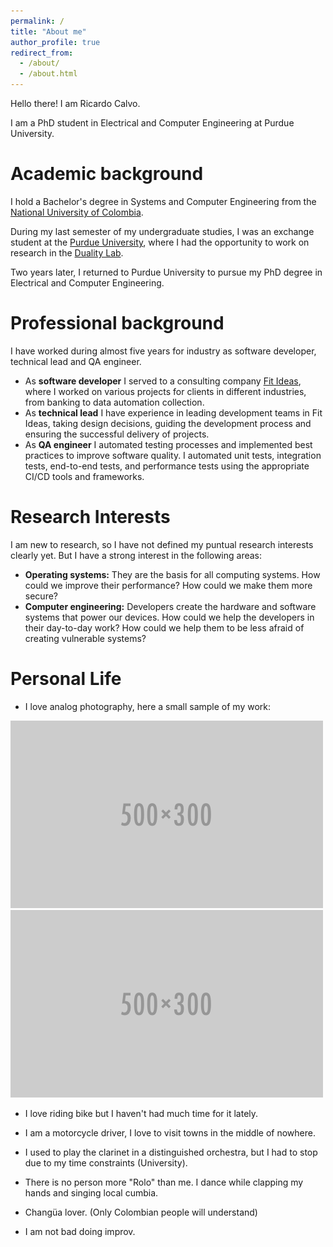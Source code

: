 ```yaml
---
permalink: /
title: "About me"
author_profile: true
redirect_from: 
  - /about/
  - /about.html
---
```


Hello there! I am Ricardo Calvo.

I am a PhD student in Electrical and Computer Engineering at Purdue University.

# Academic background
I hold a Bachelor's degree in Systems and Computer Engineering from the [National University of Colombia](https://unal.edu.co/).

During my last semester of my undergraduate studies, I was an exchange student at the [Purdue University](https://engineering.purdue.edu), where I had the opportunity to work on research in the [Duality Lab](https://davisjam.github.io/research/).

Two years later, I returned to Purdue University to pursue my PhD degree in Electrical and Computer Engineering.

# Professional background

I have worked during almost five years for industry as software developer, technical lead and QA engineer.

* As **software developer** I served to a consulting company [Fit Ideas](https://www.fitideas.ai/), where I worked on various projects for clients in different industries, from banking to data automation collection.
* As **technical lead** I have experience in leading development teams in Fit Ideas, taking design decisions, guiding the development process and ensuring the successful delivery of projects.
* As **QA engineer** I automated testing processes and implemented best practices to improve software quality. I automated unit tests, integration tests, end-to-end tests, and performance tests using the appropriate CI/CD tools and frameworks.

# Research Interests
I am new to research, so I have not defined my puntual research interests clearly yet. But I have a strong interest in the following areas:
* **Operating systems:** They are the basis for all computing systems. How could we improve their performance? How could we make them more secure?
* **Computer engineering:** Developers create the hardware and software systems that power our devices. How could we help the developers in their day-to-day work? How could we help them to be less afraid of creating vulnerable systems?

# Personal Life
* I love analog photography, here a small sample of my work: 

![alt text](/images/500x300.png)
![alt text](/images/500x300.png)
* I love riding bike but I haven't had much time for it lately.
* I am a motorcycle driver, I love to visit towns in the middle of nowhere.


* I used to play the clarinet in a distinguished orchestra, but I had to stop due to my time constraints (University).
* There is no person more "Rolo" than me. I dance while clapping my hands and singing local cumbia.
* Changüa lover. (Only Colombian people will understand)
* I am not bad doing improv.

